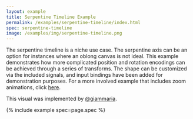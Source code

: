 ```yaml
---
layout: example
title: Serpentine Timeline Example
permalink: /examples/serpentine-timeline/index.html
spec: serpentine-timeline
image: /examples/img/serpentine-timeline.png
---
```


The serpentine timeline is a niche use case. The serpentine axis can be an option for instances where an oblong canvas is not ideal. This example demonstrates how more complicated position and rotation encodings can be achieved through a series of transforms. The shape can be customized via the included signals, and input bindings have been added for demonstration purposes. For a more involved example that includes zoom animations, click [here](https://vega.github.io/editor/#/gist/9f120931575dd754c80f251cb51316af/spec.json).

This visual was implemented by [@giammaria](https://github.com/Giammaria).

{% include example spec=page.spec %}